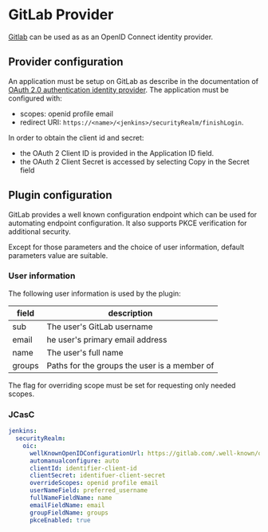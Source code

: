 # GitLab Provider

[Gitlab][1] can be used as as an OpenID Connect identity provider.

## Provider configuration

An application must be setup on GitLab as describe in the documentation
of [OAuth 2.0 authentication identity provider][2]. The application must
be configured with:

- scopes: openid profile email 
- redirect URI: `https://<name>/<jenkins>/securityRealm/finishLogin`.

In order to obtain the client id and secret:

- the OAuth 2 Client ID is provided in the Application ID field.
- the OAuth 2 Client Secret is accessed by selecting Copy in the Secret field


## Plugin configuration

GitLab provides a well known configuration endpoint which can be used
for automating endpoint configuration. It also supports PKCE
verification for additional security.

Except for those parameters and the choice of user information, default parameters value are suitable.

### User information

The following user information is used by the plugin:

| field | description |
| ----- | ----------- |
| sub | The user's GitLab username |
| email | he user's primary email address |
| name | The user's full name |
| groups | Paths for the groups the user is a member of |

The flag for overriding scope must be set for requesting only needed
scopes.

### JCasC

```yaml
jenkins:
  securityRealm:
    oic:
      wellKnownOpenIDConfigurationUrl: https://gitlab.com/.well-known/openid-configuration
      automanualconfigure: auto
      clientId: identifier-client-id
      clientSecret: identifuer-client-secret
      overrideScopes: openid profile email
      userNameField: preferred_username
      fullNameFieldName: name
      emailFieldName: email
      groupFieldName: groups
      pkceEnabled: true
```

[1]: https://docs.gitlab.com/ee/integration/openid_connect_provider.html
[2]: https://docs.gitlab.com/ee/integration/oauth_provider.html
